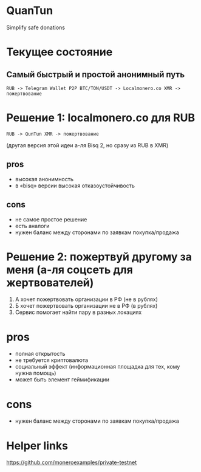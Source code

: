 # QuanTun
Simplify safe donations

# Текущее состояние

## Самый быстрый и простой анонимный путь

```
RUB -> Telegram Wallet P2P BTC/TON/USDT -> Localmonero.co XMR -> пожертвование
```

# Решение 1: localmonero.co для RUB

```
RUB -> QunTun XMR -> пожертвование
```

(другая версия этой идеи а-ля Bisq 2, но сразу из RUB в XMR)

## pros
* высокая анонимность
* в «bisq» версии высокая отказоустойчивость

## cons
* не самое простое решение
* есть аналоги
* нужен баланс между сторонами по заявкам покупка/продажа

# Решение 2: пожертвуй другому за меня (а-ля соцсеть для жертвователей)

1. А хочет пожертвовать организации в РФ (не в рублях)
1. Б хочет пожертвовать организации не в РФ (в рублях)
1. Сервис помогает найти пару в разных локациях

# pros
* полная открытость
* не требуется криптовалюта
* социальный эффект (информационная площадка для тех, кому нужна помощь)
* может быть элемент геймификации

# cons
* нужен баланс между сторонами по заявкам покупка/продажа


# Helper links

https://github.com/moneroexamples/private-testnet
